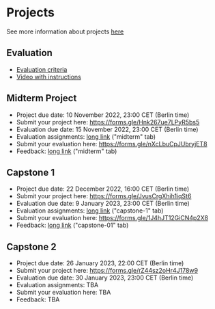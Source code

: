 # Projects

See more information about projects [here](../../projects/)

## Evaluation

* [Evaluation criteria](https://docs.google.com/spreadsheets/d/e/2PACX-1vQCwqAtkjl07MTW-SxWUK9GUvMQ3Pv_fF8UadcuIYLgHa0PlNu9BRWtfLgivI8xSCncQs82HDwGXSm3/pubhtml)
* [Video with instructions](https://www.youtube.com/watch?v=jQ4KVYmatBU)


## Midterm Project

* Project due date: 10 November 2022, 23:00 CET (Berlin time)
* Submit your project here: https://forms.gle/Hnk267ue7LPyR5bs5
* Evaluation due date: 15 November 2022, 23:00 CET (Berlin time)
* Evaluation assignments: [long link](https://docs.google.com/spreadsheets/d/e/2PACX-1vS5i0MbxxaPFPNX8OOP2njUkfbrt3uhiIzdxY8q-RHAl4O2RKNusaUJcVAkgCWgZdDjCBQYF1h1cVxx/pubhtml) ("midterm" tab)
* Submit your evaluation here: https://forms.gle/nXcLbuCpJUbryjET8
* Feedback: [long link](https://docs.google.com/spreadsheets/d/e/2PACX-1vSvDvJu1uTSmDI0D6hnNVKdE7f447eVBxHrlJFj_iOapEarzxS0u3MAKHOQniTfIg4SrjIwT52e02XL/pubhtml) ("midterm" tab)

## Capstone 1 

* Project due date: 22 December 2022, 16:00 CET (Berlin time)
* Submit your project here: https://forms.gle/JvusCrgXhih1iqSt6
* Evaluation due date: 9 January 2023, 23:00 CET (Berlin time)
* Evaluation assignments: [long link](https://docs.google.com/spreadsheets/d/e/2PACX-1vS5i0MbxxaPFPNX8OOP2njUkfbrt3uhiIzdxY8q-RHAl4O2RKNusaUJcVAkgCWgZdDjCBQYF1h1cVxx/pubhtml) ("capstone-1" tab)
* Submit your evaluation here: https://forms.gle/1J4hJT12GiCN4p2X8
* Feedback: [long link](https://docs.google.com/spreadsheets/d/e/2PACX-1vSvDvJu1uTSmDI0D6hnNVKdE7f447eVBxHrlJFj_iOapEarzxS0u3MAKHOQniTfIg4SrjIwT52e02XL/pubhtml) ("capstone-01" tab)

## Capstone 2 

* Project due date: 26 January 2023, 22:00 CET (Berlin time)
* Submit your project here: https://forms.gle/rZ44sz2oHr4J178w9
* Evaluation due date: 30 January 2023, 23:00 CET (Berlin time)
* Evaluation assignments: TBA
* Submit your evaluation here: TBA
* Feedback: TBA




